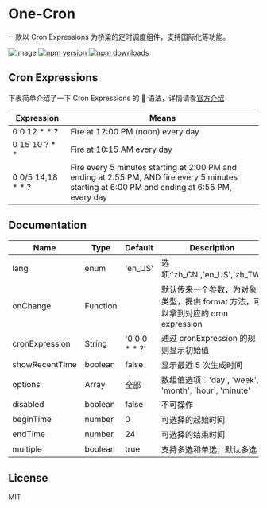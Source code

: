 # One-Cron

一款以 Cron Expressions 为桥梁的定时调度组件，支持国际化等功能。

![image](https://travis-ci.com/nefe/one-cron.svg?branch=master)
[![npm version](https://badge.fury.io/js/one-cron.png)](https://badge.fury.io/js/one-cron)
[![npm downloads](https://img.shields.io/npm/dt/one-cron.svg?style=flat-square)](https://www.npmjs.com/package/one-cron)

## Cron Expressions

下表简单介绍了一下 Cron Expressions 的  语法，详情请看[官方介绍](https://docs.oracle.com/cd/E12058_01/doc/doc.1014/e12030/cron_expressions.htm)

| Expression          | Means                                                                                                                                         |
| ------------------- | --------------------------------------------------------------------------------------------------------------------------------------------- |
| 0 0 12 \* \* ?      | Fire at 12:00 PM (noon) every day                                                                                                             |
| 0 15 10 ? \* \*     | Fire at 10:15 AM every day                                                                                                                    |
| 0 0/5 14,18 \* \* ? | Fire every 5 minutes starting at 2:00 PM and ending at 2:55 PM, AND fire every 5 minutes starting at 6:00 PM and ending at 6:55 PM, every day |

## Documentation

| Name           | Type     | Default         | Description                                                                    |
| -------------- | -------- | --------------- | ------------------------------------------------------------------------------ |
| lang           | enum     | 'en_US'         | 选项:'zh_CN','en_US','zh_TW'                                                   |
| onChange       | Function |                 | 默认传来一个参数，为对象类型，提供 format 方法，可以拿到对应的 cron expression |
| cronExpression | String   | '0 0 0 \* \* ?' | 通过 cronExpression 的规则显示初始值                                           |
| showRecentTime | boolean  | false           | 显示最近 5 次生成时间                                                          |
| options        | Array    | 全部            | 数组值选项：'day', 'week', 'month', 'hour', 'minute'                           |
| disabled       | boolean  | false           | 不可操作                                                                       |
| beginTime      | number   | 0               | 可选择的起始时间                                                               |
| endTime        | number   | 24              | 可选择的结束时间                                                               |
| multiple        | boolean   | true              | 支持多选和单选，默认多选                                                               |
## License

MIT
